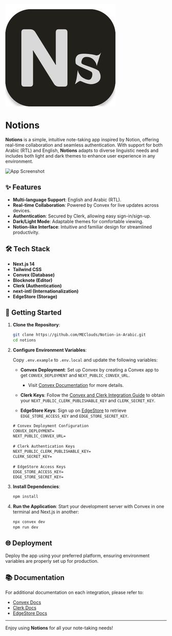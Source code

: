 
![Logo](https://raw.githubusercontent.com/MEClouds/Notion-in-Arabic/a5a48dbf4f7ea56c69a694921f50cf23e24d22be/public/logo.svg)
# Notions 

**Notions** is a simple, intuitive note-taking app inspired by Notion, offering real-time collaboration and seamless authentication. With support for both Arabic (RTL) and English, **Notions** adapts to diverse linguistic needs and includes both light and dark themes to enhance user experience in any environment.

![App Screenshot](link-to-your-screenshot) 

## ✨ Features

- **Multi-language Support**: English and Arabic (RTL).
- **Real-time Collaboration**: Powered by Convex for live updates across devices.
- **Authentication**: Secured by Clerk, allowing easy sign-in/sign-up.
- **Dark/Light Mode**: Adaptable themes for comfortable viewing.
- **Notion-like Interface**: Intuitive and familiar design for streamlined productivity.

## 🛠 Tech Stack

- **Next.js 14**
- **Tailwind CSS**
- **Convex (Database)**
- **Blocknote (Editor)**
- **Clerk (Authentication)**
- **next-intl (Internationalization)**
- **EdgeStore (Storage)**

## 🚀 Getting Started

1. **Clone the Repository**:
   ```bash
   git clone https://github.com/MEClouds/Notion-in-Arabic.git
   cd notions
   ```

2. **Configure Environment Variables**:

   Copy `.env.example` to `.env.local` and update the following variables:

   - **Convex Deployment**: Set up Convex by creating a Convex app to get `CONVEX_DEPLOYMENT` and `NEXT_PUBLIC_CONVEX_URL`.
     - Visit [Convex Documentation](https://docs.convex.dev/auth/clerk) for more details.

   - **Clerk Keys**: Follow the [Convex and Clerk Integration Guide](https://docs.convex.dev/auth/clerk) to obtain your `NEXT_PUBLIC_CLERK_PUBLISHABLE_KEY` and `CLERK_SECRET_KEY`.

   - **EdgeStore Keys**: Sign up on [EdgeStore](https://edgestore.dev) to retrieve `EDGE_STORE_ACCESS_KEY` and `EDGE_STORE_SECRET_KEY`.

   ```
   # Convex Deployment Configuration
   CONVEX_DEPLOYMENT=
   NEXT_PUBLIC_CONVEX_URL=

   # Clerk Authentication Keys
   NEXT_PUBLIC_CLERK_PUBLISHABLE_KEY=
   CLERK_SECRET_KEY=

   # EdgeStore Access Keys
   EDGE_STORE_ACCESS_KEY=
   EDGE_STORE_SECRET_KEY=
   ```

3. **Install Dependencies**:
   ```bash
   npm install
   ```

4. **Run the Application**:
   Start your development server with Convex in one terminal and Next.js in another:
   ```bash
   npx convex dev
   npm run dev
   ```

## 🌐 Deployment

Deploy the app using your preferred platform, ensuring environment variables are properly set up for production.

## 📚 Documentation

For additional documentation on each integration, please refer to:

- [Convex Docs](https://docs.convex.dev)
- [Clerk Docs](https://docs.clerk.dev)
- [EdgeStore Docs](https://edgestore.dev)

---

Enjoy using **Notions** for all your note-taking needs!
